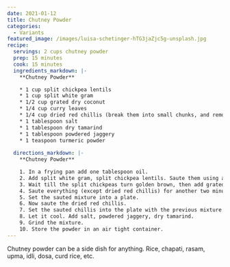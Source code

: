 ```yaml
---
date: 2021-01-12
title: Chutney Powder
categories:
  - Variants
featured_image: /images/luisa-schetinger-hTG3jaZjc5g-unsplash.jpg
recipe:
  servings: 2 cups chutney powder
  prep: 15 minutes
  cook: 15 minutes
  ingredients_markdown: |-
    **Chutney Powder**

    * 1 cup split chickpea lentils
    * 1 cup split white gram
    * 1/2 cup grated dry coconut
    * 1/4 cup curry leaves
    * 1/4 cup dried red chillis (break them into small chunks, and remove the calyx)
    * 1 tablespoon salt
    * 1 tablespoon dry tamarind
    * 1 tablespoon powdered jaggery
    * 1 teaspoon turmeric powder
    
  directions_markdown: |-
    **Chutney Powder**

    1. In a frying pan add one tablespoon oil.
    2. Add split white gram, split chickpea lentils. Saute them using a spatula.
    3. Wait till the split chickpeas turn golden brown, then add grated dry coconut, curry leaves and turmeric powder.
    4. Saute everything (except dried red chillis) for another two minutes.
    5. Set the sauted mixture into a plate.
    6. Now saute the dried red chillis.
    7. Set the sauted chillis into the plate with the previous mixture.
    8. Let it cool. Add salt, powdered jaggery, dry tamarind.
    9. Grind the mixture.
    10. Store the powder in an air tight container.
---
```

Chutney powder can be a side dish for anything. Rice, chapati, rasam, upma, idli, dosa, curd rice, etc.
